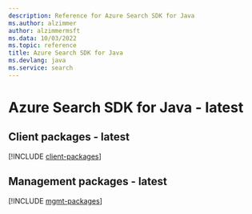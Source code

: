 ```yaml
---
description: Reference for Azure Search SDK for Java
ms.author: alzimmer
author: alzimmermsft
ms.data: 10/03/2022
ms.topic: reference
title: Azure Search SDK for Java
ms.devlang: java
ms.service: search
---
```

# Azure Search SDK for Java - latest

## Client packages - latest
[!INCLUDE [client-packages](search-client-index.md)]
## Management packages - latest
[!INCLUDE [mgmt-packages](search-mgmt-index.md)]